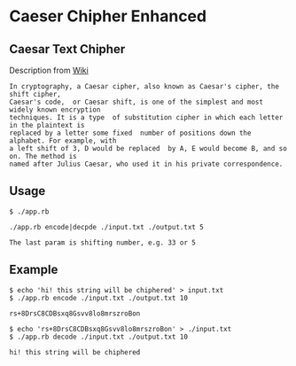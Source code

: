 # Caeser Chipher Enhanced

## Caesar Text Chipher

Description from [Wiki](https://en.wikipedia.org/wiki/Caesar_cipher)

```
In cryptography, a Caesar cipher, also known as Caesar's cipher, the shift cipher, 
Caesar's code,  or Caesar shift, is one of the simplest and most widely known encryption
techniques. It is a type  of substitution cipher in which each letter in the plaintext is
replaced by a letter some fixed  number of positions down the alphabet. For example, with 
a left shift of 3, D would be replaced  by A, E would become B, and so on. The method is 
named after Julius Caesar, who used it in his private correspondence.
```

## Usage

```
$ ./app.rb

./app.rb encode|decpde ./input.txt ./output.txt 5

The last param is shifting number, e.g. 33 or 5
```


## Example

```
$ echo 'hi! this string will be chiphered' > input.txt  
$ ./app.rb encode ./input.txt ./output.txt 10           

rs+8DrsC8CDBsxq8Gsvv8lo8mrszroBon

$ echo 'rs+8DrsC8CDBsxq8Gsvv8lo8mrszroBon' > ./input.txt 
$ ./app.rb decode ./input.txt ./output.txt 10           

hi! this string will be chiphered

```




